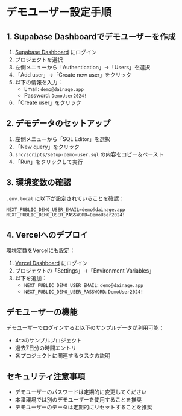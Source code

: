 # デモユーザー設定手順

## 1. Supabase Dashboardでデモユーザーを作成

1. [Supabase Dashboard](https://app.supabase.com) にログイン
2. プロジェクトを選択
3. 左側メニューから「Authentication」→「Users」を選択
4. 「Add user」→「Create new user」をクリック
5. 以下の情報を入力：
   - Email: `demo@dainage.app`
   - Password: `DemoUser2024!`
6. 「Create user」をクリック

## 2. デモデータのセットアップ

1. 左側メニューから「SQL Editor」を選択
2. 「New query」をクリック
3. `src/scripts/setup-demo-user.sql` の内容をコピー＆ペースト
4. 「Run」をクリックして実行

## 3. 環境変数の確認

`.env.local` に以下が設定されていることを確認：

```env
NEXT_PUBLIC_DEMO_USER_EMAIL=demo@dainage.app
NEXT_PUBLIC_DEMO_USER_PASSWORD=DemoUser2024!
```

## 4. Vercelへのデプロイ

環境変数をVercelにも設定：

1. [Vercel Dashboard](https://vercel.com) にログイン
2. プロジェクトの「Settings」→「Environment Variables」
3. 以下を追加：
   - `NEXT_PUBLIC_DEMO_USER_EMAIL`: `demo@dainage.app`
   - `NEXT_PUBLIC_DEMO_USER_PASSWORD`: `DemoUser2024!`

## デモユーザーの機能

デモユーザーでログインすると以下のサンプルデータが利用可能：

- 4つのサンプルプロジェクト
- 過去7日分の時間エントリ
- 各プロジェクトに関連するタスクの説明

## セキュリティ注意事項

- デモユーザーのパスワードは定期的に変更してください
- 本番環境では別のデモユーザーを使用することを推奨
- デモユーザーのデータは定期的にリセットすることを推奨